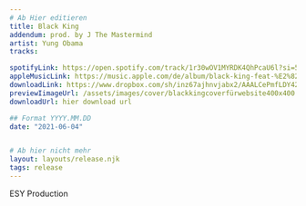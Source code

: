```yaml
---
# Ab Hier editieren
title: Black King 
addendum: prod. by J The Mastermind
artist: Yung Obama
tracks:

spotifyLink: https://open.spotify.com/track/1r30wOV1MYRDK4QhPcaU6l?si=5f9354c04f844fd4
appleMusicLink: https://music.apple.com/de/album/black-king-feat-%E2%82%AC%24%C2%A5-single/1571342371
downloadLink: https://www.dropbox.com/sh/inz67ajhnvjabx2/AAALCePmfLDY42jr60IYfaA-a?dl=0
previewIimageUrl: /assets/images/cover/blackkingcoverfürwebsite400x400.jpg
downloadUrl: hier download url

## Format YYYY.MM.DD
date: "2021-06-04"


# Ab hier nicht mehr
layout: layouts/release.njk
tags: release
---
```



ESY Production
